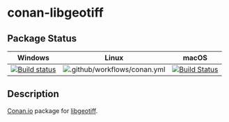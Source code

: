 # conan-libgeotiff

## Package Status

| Windows | Linux | macOS |
|:-------:|:-----:|:-----:|
|[![Build status](https://ci.appveyor.com/api/projects/status/i39ikl0u2jed0w79/branch/testing%2F1.5.1?svg=true)](https://ci.appveyor.com/project/SpaceIm/conan-libgeotiff)|![.github/workflows/conan.yml](https://github.com/SpaceIm/conan-libgeotiff/workflows/.github/workflows/conan.yml/badge.svg?branch=testing%2F1.5.1)|[![Build Status](https://travis-ci.com/SpaceIm/conan-libgeotiff.svg?branch=testing%2F1.5.1)](https://travis-ci.com/SpaceIm/conan-libgeotiff)|

## Description

[Conan.io](https://conan.io) package for [libgeotiff](https://github.com/OSGeo/libgeotiff).

